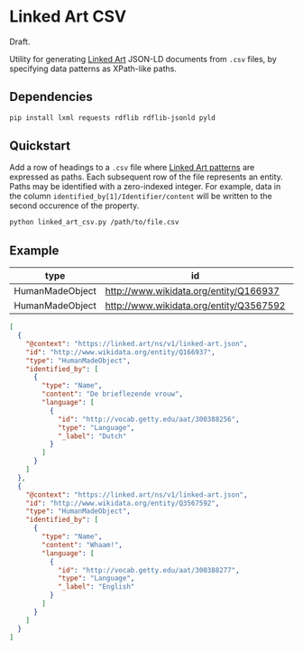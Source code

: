 # Linked Art CSV

Draft.

Utility for generating [Linked Art](https://linked.art/) JSON-LD documents from `.csv` files, by specifying data patterns as XPath-like paths.

## Dependencies

```bash
pip install lxml requests rdflib rdflib-jsonld pyld
```

## Quickstart

Add a row of headings to a `.csv` file where [Linked Art patterns](https://linked.art/model/index.html) are expressed as paths. Each subsequent row of the file represents an entity. Paths may be identified with a zero-indexed integer. For example, data in the column `identified_by[1]/Identifier/content` will be written to the second occurence of the property.

```bash
python linked_art_csv.py /path/to/file.csv
```

## Example

| type            | id                                      | identified_by/Name/content | identified_by/Name/langauge/Language/id  | identified_by/Name/language/Language/_label |
|-----------------|-----------------------------------------|----------------------------|------------------------------------------|---------------------------------------------|
| HumanMadeObject | http://www.wikidata.org/entity/Q166937  | De brieflezende vrouw      | http://vocab.getty.edu/aat/300388256     | Dutch                                       |
| HumanMadeObject | http://www.wikidata.org/entity/Q3567592 | Whaam!                     | http://vocab.getty.edu/aat/300388277     | English                                     |

```json
[
  {
    "@context": "https://linked.art/ns/v1/linked-art.json",
    "id": "http://www.wikidata.org/entity/Q166937",
    "type": "HumanMadeObject",
    "identified_by": [
      {
        "type": "Name",
        "content": "De brieflezende vrouw",
        "language": [
          {
            "id": "http://vocab.getty.edu/aat/300388256",
            "type": "Language",
            "_label": "Dutch"
          }
        ]
      }
    ]
  },
  {
    "@context": "https://linked.art/ns/v1/linked-art.json",
    "id": "http://www.wikidata.org/entity/Q3567592",
    "type": "HumanMadeObject",
    "identified_by": [
      {
        "type": "Name",
        "content": "Whaam!",
        "language": [
          {
            "id": "http://vocab.getty.edu/aat/300388277",
            "type": "Language",
            "_label": "English"
          }
        ]
      }
    ]
  }
]
```
